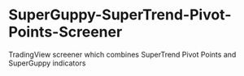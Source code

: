 # SuperGuppy-SuperTrend-Pivot-Points-Screener
TradingView screener which combines SuperTrend Pivot Points and SuperGuppy indicators
